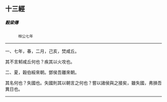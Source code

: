 

## 十三經

##### 穀梁傳
　　　`桓公七年`

* * *

一、七年，春，二月，己亥，焚咸丘。

其不言邾咸丘何也？疾其以火攻也。

二、夏，穀伯綏來朝。鄧侯吾離來朝。

其名何也？失國也。失國則其以朝言之何也？嘗以諸侯與之接矣，雖失國，弗損吾異日也。

* * *

